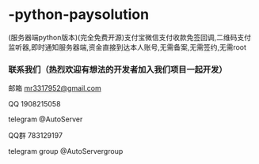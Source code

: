 # -python-paysolution
(服务器端python版本)(完全免费开源)支付宝微信支付收款免签回调,二维码支付监听器,即时通知服务器端,资金直接到达本人账号,无需备案,无需签约,无需root

### 联系我们（热烈欢迎有想法的开发者加入我们项目一起开发）

邮箱 mr3317952@gmail.com

QQ 1908215058

telegram @AutoServer

QQ群 783129197

telegram group @AutoServergroup
